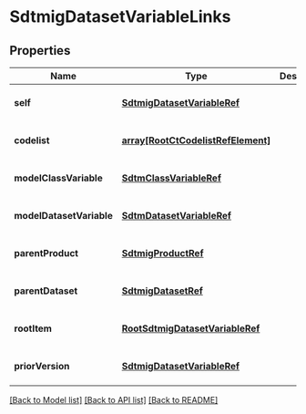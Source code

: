 # SdtmigDatasetVariableLinks

## Properties
Name | Type | Description | Notes
------------ | ------------- | ------------- | -------------
**self** | [**SdtmigDatasetVariableRef**](SdtmigDatasetVariableRef.md) |  | [optional] [default to null]
**codelist** | [**array[RootCtCodelistRefElement]**](RootCtCodelistRefElement.md) |  | [optional] [default to null]
**modelClassVariable** | [**SdtmClassVariableRef**](SdtmClassVariableRef.md) |  | [optional] [default to null]
**modelDatasetVariable** | [**SdtmDatasetVariableRef**](SdtmDatasetVariableRef.md) |  | [optional] [default to null]
**parentProduct** | [**SdtmigProductRef**](SdtmigProductRef.md) |  | [optional] [default to null]
**parentDataset** | [**SdtmigDatasetRef**](SdtmigDatasetRef.md) |  | [optional] [default to null]
**rootItem** | [**RootSdtmigDatasetVariableRef**](RootSdtmigDatasetVariableRef.md) |  | [optional] [default to null]
**priorVersion** | [**SdtmigDatasetVariableRef**](SdtmigDatasetVariableRef.md) |  | [optional] [default to null]

[[Back to Model list]](../README.md#documentation-for-models) [[Back to API list]](../README.md#documentation-for-api-endpoints) [[Back to README]](../README.md)


